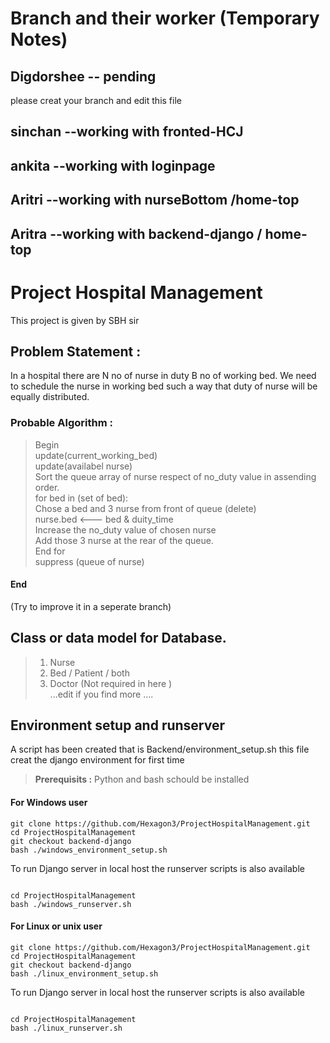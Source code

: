 
# Branch and their worker (Temporary Notes) 
 ## Digdorshee -- pending
 please creat your branch and edit this file
 ## sinchan --working with fronted-HCJ
 ## ankita --working with loginpage
 ## Aritri --working with nurseBottom /home-top
 ## Aritra --working with backend-django / home-top
 


# Project Hospital Management
This project is given by SBH sir 

## Problem Statement :
In a hospital there are N no of nurse in duty B no of working bed. We need to schedule the nurse in working bed such a way that duty of nurse will be equally distributed. 

### Probable Algorithm : 
> Begin <br>
> update(current_working_bed)  <br>
> update(availabel nurse)  <br>
> Sort the queue array of nurse respect of no_duty value in assending order.  <br>
> for bed in (set of bed):  <br>
> Chose a bed and 3 nurse from front of queue (delete)  <br>
> nurse.bed <--- bed & duity_time  <br>
> Increase the no_duty value of chosen nurse  <br>
> Add those 3 nurse at the rear of the queue.  <br>
> End for <br>
> suppress (queue of nurse) <br>
#### End
(Try to improve it in a seperate branch)

## Class or data model for Database.
> 1. Nurse <br>
> 2. Bed / Patient / both <br>
> 3. Doctor (Not required in here ) <br>
>  ...edit if you find more .... <br>


## Environment setup and runserver
A script has been created that is Backend/environment_setup.sh this file creat the django environment for first time 
> **Prerequisits :**
> Python and bash schould be installed
#### For Windows user 
```shell 
git clone https://github.com/Hexagon3/ProjectHospitalManagement.git
cd ProjectHospitalManagement 
git checkout backend-django
bash ./windows_environment_setup.sh
```

To run Django server in local host the runserver scripts is also available 

```shell 

cd ProjectHospitalManagement
bash ./windows_runserver.sh
```
#### For Linux or unix user 
```shell 
git clone https://github.com/Hexagon3/ProjectHospitalManagement.git
cd ProjectHospitalManagement 
git checkout backend-django
bash ./linux_environment_setup.sh
```

To run Django server in local host the runserver scripts is also available 

```shell 

cd ProjectHospitalManagement
bash ./linux_runserver.sh
```

